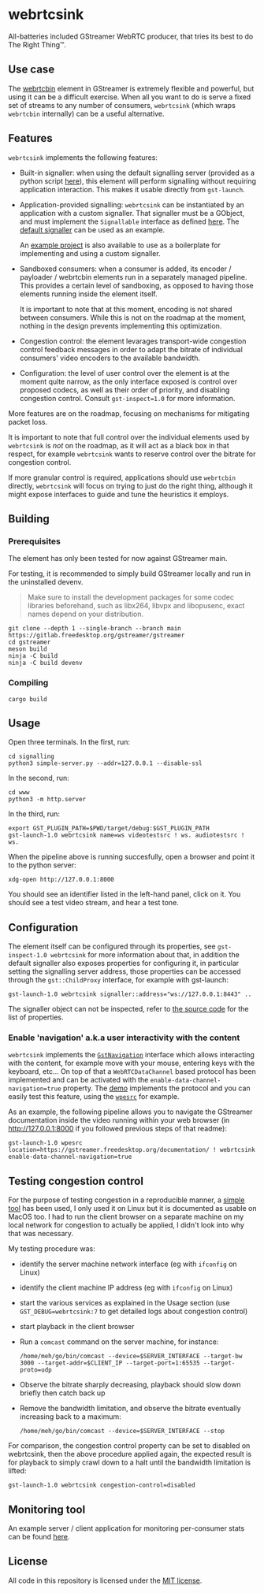 # webrtcsink

All-batteries included GStreamer WebRTC producer, that tries its best to do The Right Thing™.

## Use case

The [webrtcbin] element in GStreamer is extremely flexible and powerful, but using
it can be a difficult exercise. When all you want to do is serve a fixed set of streams
to any number of consumers, `webrtcsink` (which wraps `webrtcbin` internally) can be a
useful alternative.

[webrtcbin]: https://gstreamer.freedesktop.org/documentation/webrtc/index.html

## Features

`webrtcsink` implements the following features:

* Built-in signaller: when using the default signalling server (provided as a python
  script [here](signalling/simple-server.py)), this element will perform signalling without
  requiring application interaction. This makes it usable directly from `gst-launch`.

* Application-provided signalling: `webrtcsink` can be instantiated by an application
  with a custom signaller. That signaller must be a GObject, and must implement the
  `Signallable` interface as defined [here](plugins/src/webrtcsink/mod.rs). The
  [default signaller](plugins/src/signaller/mod.rs) can be used as an example.

  An [example project] is also available to use as a boilerplate for implementing
  and using a custom signaller.

* Sandboxed consumers: when a consumer is added, its encoder / payloader / webrtcbin
  elements run in a separately managed pipeline. This provides a certain level of
  sandboxing, as opposed to having those elements running inside the element itself.

  It is important to note that at this moment, encoding is not shared between consumers.
  While this is not on the roadmap at the moment, nothing in the design prevents
  implementing this optimization.

* Congestion control: the element levarages transport-wide congestion control
  feedback messages in order to adapt the bitrate of individual consumers' video
  encoders to the available bandwidth.

* Configuration: the level of user control over the element is at the moment quite
  narrow, as the only interface exposed is control over proposed codecs, as well
  as their order of priority, and disabling congestion control. Consult `gst-inspect=1.0`
  for more information.

More features are on the roadmap, focusing on mechanisms for mitigating packet
loss.

It is important to note that full control over the individual elements used by
`webrtcsink` is *not* on the roadmap, as it will act as a black box in that respect,
for example `webrtcsink` wants to reserve control over the bitrate for congestion
control.

If more granular control is required, applications should use `webrtcbin` directly,
`webrtcsink` will focus on trying to just do the right thing, although it might
expose interfaces to guide and tune the heuristics it employs.

[example project]: https://github.com/centricular/webrtcsink-custom-signaller

## Building

### Prerequisites

The element has only been tested for now against GStreamer main.

For testing, it is recommended to simply build GStreamer locally and run
in the uninstalled devenv.

> Make sure to install the development packages for some codec libraries
> beforehand, such as libx264, libvpx and libopusenc, exact names depend
> on your distribution.

```
git clone --depth 1 --single-branch --branch main https://gitlab.freedesktop.org/gstreamer/gstreamer 
cd gstreamer
meson build
ninja -C build
ninja -C build devenv
```

### Compiling

``` shell
cargo build
```

## Usage

Open three terminals. In the first, run:

``` shell
cd signalling
python3 simple-server.py --addr=127.0.0.1 --disable-ssl
```

In the second, run:

``` shell
cd www
python3 -m http.server
```

In the third, run:

``` shell
export GST_PLUGIN_PATH=$PWD/target/debug:$GST_PLUGIN_PATH
gst-launch-1.0 webrtcsink name=ws videotestsrc ! ws. audiotestsrc ! ws.
```

When the pipeline above is running succesfully, open a browser and
point it to the python server:

``` shell
xdg-open http://127.0.0.1:8000
```

You should see an identifier listed in the left-hand panel, click on
it. You should see a test video stream, and hear a test tone.

## Configuration

The element itself can be configured through its properties, see
`gst-inspect-1.0 webrtcsink` for more information about that, in addition the
default signaller also exposes properties for configuring it, in
particular setting the signalling server address, those properties
can be accessed through the `gst::ChildProxy` interface, for example
with gst-launch:

``` shell
gst-launch-1.0 webrtcsink signaller::address="ws://127.0.0.1:8443" ..
```

The signaller object can not be inspected, refer to [the source code]
for the list of properties.

[the source code]: plugins/src/signaller/imp.rs


### Enable 'navigation' a.k.a user interactivity with the content

`webrtcsink` implements the [`GstNavigation`] interface which allows interacting
with the content, for example move with your mouse, entering keys with the
keyboard, etc... On top of that a `WebRTCDataChannel` based protocol has been
implemented and can be activated with the `enable-data-channel-navigation=true`
property. The [demo](www/) implements the protocol and you can easily test this
feature, using the [`wpesrc`] for example.

As an example, the following pipeline allows you to navigate the GStreamer
documentation inside the video running within your web browser (in
http://127.0.0.1:8000 if you followed previous steps of that readme):

```
gst-launch-1.0 wpesrc location=https://gstreamer.freedesktop.org/documentation/ ! webrtcsink enable-data-channel-navigation=true
```

[`GstNavigation`]: https://gstreamer.freedesktop.org/documentation/video/gstnavigation.html
[`wpesrc`]: https://gstreamer.freedesktop.org/documentation/wpe/wpesrc.html

## Testing congestion control

For the purpose of testing congestion in a reproducible manner, a
[simple tool] has been used, I only used it on Linux but it is documented
as usable on MacOS too. I had to run the client browser on a separate
machine on my local network for congestion to actually be applied, I didn't
look into why that was necessary.

My testing procedure was:

* identify the server machine network interface (eg with `ifconfig` on Linux)

* identify the client machine IP address (eg with `ifconfig` on Linux)

* start the various services as explained in the Usage section (use
  `GST_DEBUG=webrtcsink:7` to get detailed logs about congestion control)

* start playback in the client browser

* Run a `comcast` command on the server machine, for instance:

  ``` shell
  /home/meh/go/bin/comcast --device=$SERVER_INTERFACE --target-bw 3000 --target-addr=$CLIENT_IP --target-port=1:65535 --target-proto=udp
  ```

* Observe the bitrate sharply decreasing, playback should slow down briefly
  then catch back up

* Remove the bandwidth limitation, and observe the bitrate eventually increasing
  back to a maximum:

  ``` shell
  /home/meh/go/bin/comcast --device=$SERVER_INTERFACE --stop
  ```

For comparison, the congestion control property can be set to disabled on
webrtcsink, then the above procedure applied again, the expected result is
for playback to simply crawl down to a halt until the bandwidth limitation
is lifted:

``` shell
gst-launch-1.0 webrtcsink congestion-control=disabled
```

[simple tool]: https://github.com/tylertreat/comcast

## Monitoring tool

An example server / client application for monitoring per-consumer stats
can be found [here].

[here]: plugins/examples/README.md

## License

All code in this repository is licensed under the [MIT license].

[MIT license]: https://opensource.org/licenses/MIT
